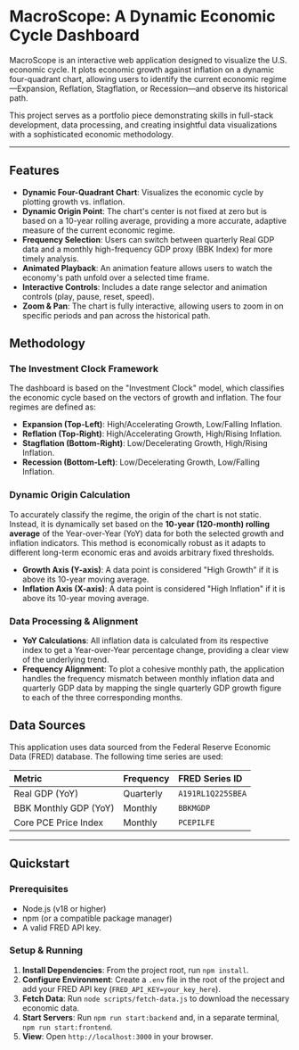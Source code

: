 # MacroScope: A Dynamic Economic Cycle Dashboard

MacroScope is an interactive web application designed to visualize the U.S. economic cycle. It plots economic growth against inflation on a dynamic four-quadrant chart, allowing users to identify the current economic regime—Expansion, Reflation, Stagflation, or Recession—and observe its historical path.

This project serves as a portfolio piece demonstrating skills in full-stack development, data processing, and creating insightful data visualizations with a sophisticated economic methodology.

---

## Features

-   **Dynamic Four-Quadrant Chart**: Visualizes the economic cycle by plotting growth vs. inflation.
-   **Dynamic Origin Point**: The chart's center is not fixed at zero but is based on a 10-year rolling average, providing a more accurate, adaptive measure of the current economic regime.
-   **Frequency Selection**: Users can switch between quarterly Real GDP data and a monthly high-frequency GDP proxy (BBK Index) for more timely analysis.
-   **Animated Playback**: An animation feature allows users to watch the economy's path unfold over a selected time frame.
-   **Interactive Controls**: Includes a date range selector and animation controls (play, pause, reset, speed).
-   **Zoom & Pan**: The chart is fully interactive, allowing users to zoom in on specific periods and pan across the historical path.

## Methodology

### The Investment Clock Framework

The dashboard is based on the "Investment Clock" model, which classifies the economic cycle based on the vectors of growth and inflation. The four regimes are defined as:

-   **Expansion (Top-Left)**: High/Accelerating Growth, Low/Falling Inflation.
-   **Reflation (Top-Right)**: High/Accelerating Growth, High/Rising Inflation.
-   **Stagflation (Bottom-Right)**: Low/Decelerating Growth, High/Rising Inflation.
-   **Recession (Bottom-Left)**: Low/Decelerating Growth, Low/Falling Inflation.

### Dynamic Origin Calculation

To accurately classify the regime, the origin of the chart is not static. Instead, it is dynamically set based on the **10-year (120-month) rolling average** of the Year-over-Year (YoY) data for both the selected growth and inflation indicators. This method is economically robust as it adapts to different long-term economic eras and avoids arbitrary fixed thresholds.

-   **Growth Axis (Y-axis)**: A data point is considered "High Growth" if it is above its 10-year moving average.
-   **Inflation Axis (X-axis)**: A data point is considered "High Inflation" if it is above its 10-year moving average.

### Data Processing & Alignment

-   **YoY Calculations**: All inflation data is calculated from its respective index to get a Year-over-Year percentage change, providing a clear view of the underlying trend.
-   **Frequency Alignment**: To plot a cohesive monthly path, the application handles the frequency mismatch between monthly inflation data and quarterly GDP data by mapping the single quarterly GDP growth figure to each of the three corresponding months.

## Data Sources

This application uses data sourced from the Federal Reserve Economic Data (FRED) database. The following time series are used:

| Metric | Frequency | FRED Series ID |
| :--- | :--- | :--- |
| Real GDP (YoY) | Quarterly | `A191RL1Q225SBEA` |
| BBK Monthly GDP (YoY) | Monthly | `BBKMGDP` |
| Core PCE Price Index | Monthly | `PCEPILFE` |

---

## Quickstart

### Prerequisites

-   Node.js (v18 or higher)
-   npm (or a compatible package manager)
-   A valid FRED API key.

### Setup & Running

1.  **Install Dependencies**: From the project root, run `npm install`.
2.  **Configure Environment**: Create a `.env` file in the root of the project and add your FRED API key (`FRED_API_KEY=your_key_here`).
3.  **Fetch Data**: Run `node scripts/fetch-data.js` to download the necessary economic data.
4.  **Start Servers**: Run `npm run start:backend` and, in a separate terminal, `npm run start:frontend`.
5.  **View**: Open `http://localhost:3000` in your browser.